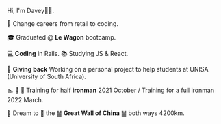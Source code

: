 Hi, I'm Davey👋🏻.

🛒  Change careers from retail to coding.

🎓  Graduated @ **Le Wagon** bootcamp.

💻  **Coding** in Rails.  📚 Studying JS & React.

🌱  **Giving back** Working on a personal project to help students at UNISA (University of South Africa).

🏊 🏃 🚴  Training for half **ironman** 2021 October / Training for a full ironman 2022 March.

 🎯  Dream to 🏃 the ䷡ **Great Wall of China** ䷡ both ways 4200km.
